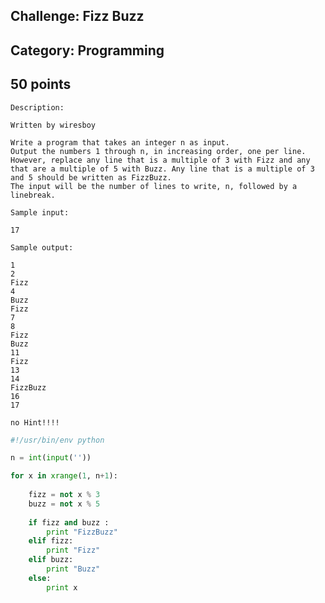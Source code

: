 Challenge: Fizz Buzz
----------------------------------------
Category: Programming
----------------------------------------
50 points 
----------------------------------------

```
Description:

Written by wiresboy

Write a program that takes an integer n as input.
Output the numbers 1 through n, in increasing order, one per line.
However, replace any line that is a multiple of 3 with Fizz and any that are a multiple of 5 with Buzz. Any line that is a multiple of 3 and 5 should be written as FizzBuzz.
The input will be the number of lines to write, n, followed by a linebreak.

Sample input:

17

Sample output:

1
2
Fizz
4
Buzz
Fizz
7
8
Fizz
Buzz
11
Fizz
13
14
FizzBuzz
16
17

no Hint!!!!
```

```python
#!/usr/bin/env python

n = int(input(''))

for x in xrange(1, n+1):
 
    fizz = not x % 3
    buzz = not x % 5
 
    if fizz and buzz :
        print "FizzBuzz"
    elif fizz:
        print "Fizz"
    elif buzz:
        print "Buzz"
    else:
        print x
```

